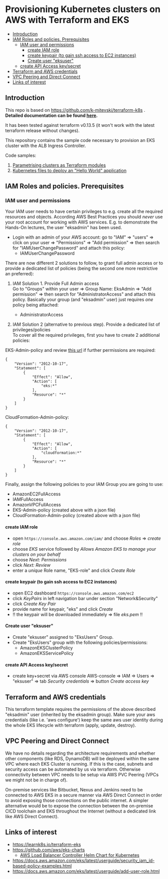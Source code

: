 # Provisioning Kubernetes clusters on AWS with Terraform and EKS
- [Introduction](#introduction)
- [IAM Roles and policies. Prerequisites](#iam-roles-and-policies-prerequisites)
    - [IAM user and permissions](#iam-user-and-permissions)
        - [create IAM role](#create-iam-role)
        - [create keypair (to gain ssh access to EC2 instances)](#create-keypair-to-gain-ssh-access-to-ec2-instances)
        - [Create user "eksuser"](#create-user-eksuser) 
	- [create API Access key/secret](#create-api-access-key-secret)  
- [Terraform and AWS credentials](#terraform-and-aws-credentials)
- [VPC Peering and Direct Connect](#vpc-peering-and-direct-connect)
- [Links of interest](#links-of-interest)

## Introduction
This repo is based on https://github.com/k-mitevski/terraform-k8s . 
**Detailed documentation can be found [here](https://learnk8s.io/terraform-eks).**

It has been tested against terraform v0.13.5 (it won't work with the latest terraform release without changes). 

This repository contains the sample code necessary to provision an EKS cluster with the ALB Ingress Controller.

Code samples:

1. [Parametrising clusters as Terraform modules](06_terraform_envs_customised/README.md)
2. [Kubernetes files to deploy an "Hello World" application](kubernetes/README.md)

## IAM Roles and policies. Prerequisites
### IAM user and permissions
Your IAM user needs to have certain privileges to e.g. create all the required resources and objects.  According AWS Best Practices you should *never* use your root account for working with AWS services. E.g. to demonstrate the Hands-On lectures, the user "eksadmin" has been used.

- Login with an admin of your AWS account: go to "IAM" => "users" => click on your user => "Permissions" => "Add permission" => then search for "IAMUserChangePassword" and attach this policy:
    - IAMUserChangePassword

There are now different 2 solutions to follow, to grant full admin access or to provide a dedicated list of policies (being the second one more restrictive an preferred):
1. IAM Solution 1. Provide Full Admin access  
Go to "Groups" within your user => Group Name: EksAdmin => "Add permission" => then search for "AdministratorAccess" and attach this policy. Basically your group (and "eksadmin" user) just requires *one* policy being attached:
    - AdministratorAccess  

2. IAM Solution 2 (alternative to previous step). Provide a dedicated list of privileges/policies  
To cover all the required privileges, first you have to create 2 additional policies:  

EKS-Admin-policy and review [this url](https://docs.aws.amazon.com/eks/latest/userguide/security_iam_id-based-policy-examples.html) if further permissions are required:
```
{
    "Version": "2012-10-17",
    "Statement": [
        {
            "Effect": "Allow",
            "Action": [
                "eks:*"
            ],
            "Resource": "*"
        }
    ]
}
```

CloudFormation-Admin-policy:
```
{
    "Version": "2012-10-17",
    "Statement": [
        {
            "Effect": "Allow",
            "Action": [
                "cloudformation:*"
            ],
            "Resource": "*"
        }
    ]
}
```

Finally, assign the following policies to your IAM Group you are going to use:
  - AmazonEC2FullAccess
  - IAMFullAccess
  - AmazonVPCFullAccess
  - EKS-Admin-policy  (created above with a json file)
  - CloudFormation-Admin-policy (created above with a json file)

#### create IAM role
* open ```https://console.aws.amazon.com/iam/``` and choose _Roles_ => _create role_  
* choose _EKS_ service followed by _Allows Amazon EKS to manage your clusters on your behalf_  
* choose _Next: Permissions_
* click _Next: Review_
* enter a *unique* Role name, "EKS-role" and click *_Create Role_*

#### create keypair (to gain ssh access to EC2 instances)

* open EC2 dashboard ```https://console.aws.amazon.com/ec2```
* click _KeyPairs_ in left navigation bar under section "Network&Security"
* click _Create Key Pair_
* provide name for keypair, "eks" and click *_Create_*
* !! the keypair will be downloaded immediately => file *eks.pem* !!

#### Create user "eksuser"
* Create "eksuser" assigned to "EksUsers" Group. 
* Create "EksUsers" group with the following policies/permissions:
	* AmazonEKSClusterPolicy
    * AmazonEKSServicePolicy

#### create API Access key/secret
* create key+secret via AWS console
  AWS-console => IAM => Users => "eksuser" => tab *Security credentials* => button *Create access key*

## Terraform and AWS credentials
This terraform template requires the permissions of the above described "eksadmin" user (inherited by the eksadmin group). Make sure your aws credentials (like i.e. 'aws configure') keep the same aws user identity during the whole EKS lifecycle with terraform (apply, update, destroy). 

## VPC Peering and Direct Connect
We have no details regarding the architecture requirements and whether other components (like RDS, DynamoDB) will be deployed within the same VPC where each EKS Cluster is running. If this is the case, subnets and security access can be automated by us via terraform. Otherwise connectivity between VPC needs to be setup via AWS PVC Peering (VPCs we might not be in charge of). 

On-premise services like Bitbucket, Nexus and Jenkins need to be connected to AWS EKS in a secure manner via AWS Direct Connect in order to avoid exposing those connections on the public internet. A simpler alternative would be to expose the connection between the on-premise CICD toolchain and EKS throughout the Internet (without a dedicated link like AWS Direct Connect). 

## Links of interest
- https://learnk8s.io/terraform-eks 
- https://github.com/aws/eks-charts 
    - [AWS Load Balancer Controller Helm Chart for Kubernetes](https://github.com/aws/eks-charts/tree/master/stable/aws-load-balancer-controller) 
- https://docs.aws.amazon.com/eks/latest/userguide/security_iam_id-based-policy-examples.html 
- https://docs.aws.amazon.com/eks/latest/userguide/add-user-role.html

